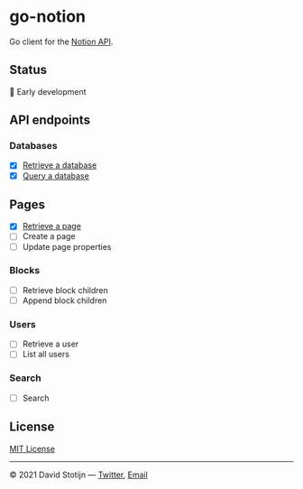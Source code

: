 # go-notion

Go client for the [Notion API](https://developers.notion.com/reference).

## Status

🐣 Early development

## API endpoints

### Databases

- [x] [Retrieve a database](client.go)
- [x] [Query a database](client.go)

## Pages

- [x] [Retrieve a page](client.go)
- [ ] Create a page
- [ ] Update page properties

### Blocks

- [ ] Retrieve block children
- [ ] Append block children

### Users

- [ ] Retrieve a user
- [ ] List all users

### Search

- [ ] Search

## License

[MIT License](LICENSE)

---

© 2021 David Stotijn — [Twitter](https://twitter.com/dstotijn), [Email](mailto:dstotijn@gmail.com)
